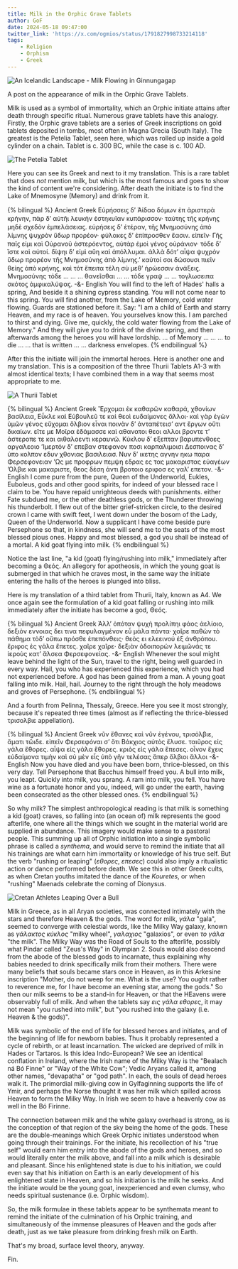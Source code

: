 ```yaml
---
title: Milk in the Orphic Grave Tablets
author: GoF
date: 2024-05-18 09:47:00
twitter_link: 'https://x.com/ogmios/status/1791827998733214118'
tags:
	- Religion
	- Orphism
	- Greek
---
```


![An Icelandic Landscape - Milk Flowing in Ginnungagap](Milk-in-the-Orphic-Grave-Tablets/Milk-2.jpg)

A post on the appearance of milk in the Orphic Grave Tablets.

Milk is used as a symbol of immortality, which an Orphic initiate attains after death through specific ritual. Numerous grave tablets have this analogy. Firstly, the Orphic grave tablets are a series of Greek inscriptions on gold tablets deposited in tombs, most often in Magna Grecia (South Italy). The greatest is the Petelia Tablet, seen here, which was rolled up inside a gold cylinder on a chain. Tablet is c. 300 BC, while the case is c. 100 AD.

![The Petelia Tablet](Milk-in-the-Orphic-Grave-Tablets/Petelia-Tablet.jpg)

Here you can see its Greek and next to it my translation. This is a rare tablet that does *not* mention milk, but which is the most famous and goes to show the kind of content we're considering. After death the initiate is to find the Lake of Mnemosyne (Memory) and drink from it.

{% bilingual %}
Ancient Greek
Εὑρήσσειϛ δ’ Ἀίδαο δόμων ἐπ ἀριστερὰ κρήνην,
πὰρ δ’ αὐτῆι λευκὴν ἑστηκυῖαν κυπάρισσον·
ταύτηϛ τῆϛ κρήνηϛ μηδὲ σχεδὸν ἐμπελάσειαϛ.
εὑρήσειϛ δ’ ἑτέραν, τῆϛ Μνημοσύνηϛ ἀπὸ λίμνηϛ
ψυχρὸν ὕδωρ προρέον· φύλακεϛ δ’ ἐπίπροσθεν ἔασιν.
εἰπεῖν· Γῆϛ παῖϛ εἰμι καὶ Οὐρανοῦ ἀστερόεντοϛ,
αὐτὰρ ἐμοὶ γένοϛ οὐράνιον· τόδε δ’ ἴστε καὶ αὐτοί.
δίψηι δ’ εἰμὶ αὔη καὶ ἀπόλλυμαι. ἀλλὰ δότ’ αἶψα
ψυχρὸν ὕδωρ προρέον τῆϛ Μνημοσύνηϛ ἀπὸ λίμνηϛ.’
καὐτοί σοι δώσουσι πιεῖν θείηϛ ἀπὸ κρήνηϛ,
καὶ τότ ἔπειτα τέλη σὺ μεθ’ ἡρώεσσιν ἀνάξειϛ.
Μνημοσύνης τόδε ... ... ... θανεῖσθαι ...
... τόδε γραψ ... ... τογλωσειπα σκότοϛ ἀμφικαλύψαϛ.
-&-
English
You will find to the left of Hades' halls a spring,
And beside it a shining cypress standing.
You will not come near to this spring.
You will find another, from the Lake of Memory,
cold water flowing. Guards are stationed before it.
Say: "I am a child of Earth and starry Heaven,
and my race is of heaven. You yourselves know this.
I am parched to thirst and dying. Give me, quickly,
the cold water flowing from the Lake of Memory."
And they will give you to drink of the divine spring,
and then afterwards among the heroes you will have lordship.
... of Memory ... ... ... to die ... 
... that is written ... ... darkness envelopes.
{% endbilingual %}

After this the initiate will join the immortal heroes. Here is another one and my translation. This is a composition of the three Thurii Tablets A1-3 with almost identical texts; I have combined them in a way that seems most appropriate to me.

![A Thurii Tablet](Milk-in-the-Orphic-Grave-Tablets/Thurii-Tablet.jpg)

{% bilingual %}
Ancient Greek
Ἔρχομαι ἐκ καθαρῶν καθαρά, χθονίων βασίλεια,
Εὖκλε καὶ Εὐβουλεῦ τε καὶ θεοὶ ευδαίμονες ἄλλοι·
καὶ γὰρ ἐγὼν ὑμῶν γένος εὔχομαι ὄλβιον εἶναι
ποινὰν δ’ ἀνταπέτεισ’ αντ ἔργων οὔτι δικαίων.
εἴτε με Μοῖρα ἐδάμασσε καὶ αθανατοι θεοι αλλοι
βροντε τ’ ἀστεροπε τε και αιθαλοεντι κεραυνῶ.
Κύκλου δ’ εξεπταν βαρυπενθοες αργαλεοιο
’Ιμερτόν δ’ επεβαν στεφανον ποσι καρπαλιμοισι
Δεσποινας δ’ ύπο κολπον εδυν χθονιας βασιλειασ.
Νυν δ’ ικετης αγνην ηκω παρα Φερσεφονειαν
’Ως με προφρων πεμψη εδρας ες τας μακαριστας εὐαγέων
’Ολβιε και μακαριστε, θεος δέση άντι
βροτοιο εριφοσ ες γαλ’ επετον.
-&-
English
I come pure from the pure, Queen of the Underworld,
Eukles, Euboleus, gods and other good spirits,
for indeed of your blessed race I claim to be.
You have repaid unrighteous deeds with punishments.
either Fate subdued me, or the other deathless gods, or the Thunderer throwing his thunderbolt.
I flew out of the bitter grief-stricken circle,
to the desired crown I came with swift feet,
I went down under the bosom of the Lady,
Queen of the Underworld.
Now a supplicant I have come beside pure Persephone
so that, in kindness, she will send me to the seats of the most blessed pious ones.
Happy and most blessed, a god you shall be instead of a mortal.
A kid goat flying into milk.
{% endbilingual %} 

Notice the last line, "a kid (goat) flying/rushing into milk," immediately after becoming a Θεός. An allegory for apotheosis, in which the young goat is submerged in that which he craves most, in the same way the initiate entering the halls of the heroes is plunged into bliss.

Here is my translation of a third tablet from Thurii, Italy, known as A4. We once again see the formulation of a kid goat falling or rushing into milk immediately after the initiate has become a god, Θεός.

{% bilingual %}
Ancient Greek
Ἀλλ’ ὁπόταν ψυχὴ προλίπηι φάος ἀελίοιο,
δεξιὸν εννοιας δει τινα πεφυλαγμένον εὖ μάλα πάντα·
χαῖρε παθὼν τὸ πάθημα τὸδ’ οὔπω πρόσθε ἐπεπόνθεις·
θεὸς ει ελεεινού έξ άνθρόπου. ἔριφος ἐς γάλα ἔπετες.
χαῖρε χαῖρε· δεξιὰν ὁδοιπορών
λειμῶνάς τε ἱεροὺς κατ’ ἄλσεα Φερσεφονείας.
-&-
English
Whenever the soul might leave behind the light of the Sun,
travel to the right, being well guarded in every way.
Hail, you who has experienced this experience, which you had not experienced before.
A god has been gained from a man. A young goat falling into milk.
Hail, hail. Journey to the right through
the holy meadows and groves of Persephone.
{% endbilingual %}

And a fourth from Pelinna, Thessaly, Greece. Here you see it most strongly, because it's repeated three times (almost as if reflecting the thrice-blessed τρισολβιε appellation).

{% bilingual %}
Ancient Greek
νῦν ἔθανες καὶ νῦν ἐγένου, τρισόλβιε, ἄματι τῶιδε.
εἰπεῖν Φερσεφόναι σ’ ὅτι Βάκχιος αὐτὸς ἔλυσε.
ταιῦρος εἰς γάλα ἔθορες.
αἶψα εἰς γάλα ἔθορες.
κριὸς εἰς γάλα ἔπεσες.
οἶνον ἔχεις εὐδαίμονα τιμὴν
καὶ σὺ μὲν εἶς ὑπὸ γῆν τελέσας ἅπερ ὄλβιοι ἄλλοι
-&-
English
Now you have died and you have been born, thrice-blessed, on this very day.
Tell Persephone that Bacchus himself freed you.
A bull into milk, you leapt.
Quickly into milk, you sprang.
A ram into milk, you fell.
You have wine as a fortunate honor
and you, indeed, will go under the earth, having been consecrated
as the other blessed ones.
{% endbilingual %}

So why milk? The simplest anthropological reading is that milk is something a kid (goat) craves, so falling into (an ocean of) milk represents the good afterlife, one where all the things which we sought in the  material world are supplied in abundance. This imagery would make sense to a pastoral people. This summing up all of Orphic initiation into a single symbolic phrase is called a *synthema*, and would serve to remind the initiate that all his trainings are what earn him immortality or knowledge of his true self. But the verb "rushing or leaping" (*εθορες*, *επεσες*) could also imply a ritualistic action or dance performed before death. We see this in other Greek cults, as when Cretan youths imitated the dance of the *Kouretes*, or when "rushing" Maenads celebrate the coming of Dionysus.

![Cretan Athletes Leaping Over a Bull](Milk-in-the-Orphic-Grave-Tablets/Taurus-Leap.jpg)

Milk in Greece, as in all Aryan societies, was connected intimately with the stars and therefore Heaven & the gods. The word for milk, *γάλα* "gala", seemed to converge with celestial words, like the Milky Way galaxy, known as *γάλακτος* *κύκλος* "milky wheel", *γαλαχιος* "galaxios", or even *το γάλα* "the milk". The Milky Way was the Road of Souls to the afterlife, possibly what Pindar called "Zeus's Way" in Olympian 2. Souls would also descend from the abode of the blessed gods to incarnate, thus explaining why babies needed to drink specifically milk from their mothers. There were many beliefs that souls became stars once in Heaven, as in this Arkesine inscription "Mother, do not weep for me. What is the use? You ought rather to reverence me, for I have become an evening star, among the gods." So then our milk seems to be a stand-in for Heaven, or that the HEavens were observably full of milk. And when the tablets say *εις γάλα εθορες*, it may not mean "you rushed into milk", but "you rushed into the galaxy (i.e. Heaven & the gods)".

Milk was symbolic of the end of life for blessed heroes and initiates, and of the beginning of life for newborn babies. Thus it probably represented a cycle of rebirth, or at least incarnation. The wicked are deprived of milk in Hades or Tartaros. Is this idea Indo-European? We see an identical conflation in Ireland, where the Irish name of the Milky Way is the "Bealach ná Bó Finne" or "Way of the White Cow"; Vedic Aryans called it, among other names, "devapatha" or "god path". In each, the souls of dead heroes walk it. The primordial milk-giving cow in Gylfaginning supports the life of Ymir, and perhaps the Norse thought it was her milk which spilled across Heaven to form the Milky Way. In Irish we seem to have a heavenly cow as well in the Bó Firinne.

The connection between milk and the white galaxy overhead is strong, as is the conception of that region of the sky being the home of the gods. These are the double-meanings which Greek Orphic initiates understood when going through their trainings. For the initiate, his recollection of his "true self" would earn him entry into the abode of the gods and heroes, and so would literally enter the milk above, and fall into a milk which is desirable and pleasant. Since his enlightened state is due to his initiation, we could even say that his initiation on Earth is an early development of his enlightened state in Heaven, and so his initiation is the milk he seeks. And the initiate would be the young goat, inexperienced and even clumsy, who needs spiritual sustenance (i.e. Orphic wisdom).

So, the milk formulae in these tablets appear to be synthemata meant to remind the initiate of the culmination of his Orphic training, and simultaneously of the immense pleasures of Heaven and the gods after death, just as we take pleasure from drinking fresh milk on Earth.

That's my broad, surface level theory, anyway.

Fin.